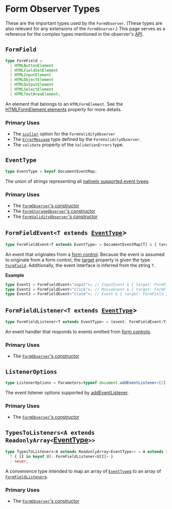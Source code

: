# Form Observer Types

These are the important types used by the `FormObserver`. (These types are also relevant for any extensions of the `FormObserver`.) This page serves as a reference for the complex types mentioned in the observer's [API](./README.md#api).

## `FormField`

```ts
type FormField =
  | HTMLButtonElement
  | HTMLFieldSetElement
  | HTMLInputElement
  | HTMLObjectElement
  | HTMLOutputElement
  | HTMLSelectElement
  | HTMLTextAreaElement;
```

An element that belongs to an `HTMLFormElement`. See the [HTMLFormElement.elements](https://developer.mozilla.org/en-US/docs/Web/API/HTMLFormElement/elements) property for more details.

### Primary Uses

- The [`scoller`](../form-validity-observer/README.md#form-validity-observer-options-scroller) option for the `FormValidityObserver`
- The [`ErrorMessage`](../form-validity-observer/types.md#errormessagem) type defined by the `FormValidityObserver`.
- The `validate` property of the `ValidationErrors` type.

## `EventType`

```ts
type EventType = keyof DocumentEventMap;
```

The union of strings representing all [natively supported event types](https://developer.mozilla.org/en-US/docs/Web/Events).

### Primary Uses

- The [`FormObserver`'s constructor](./README.md#constructor-formobservertypes-listeners-options)
- The [`FormStorageObserver`'s constructor](../form-storage-observer/README.md#constructor-formstorageobservertypes-options)
- The [`FormValidityObserver`'s constructor](../form-validity-observer/README.md#constructor-formvalidityobservertypes-options)

## `FormFieldEvent<T extends `[`EventType`](#eventtype)>

```ts
type FormFieldEvent<T extends EventType> = DocumentEventMap[T] & { target: FormField };
```

An event that originates from a [form control](https://developer.mozilla.org/en-US/docs/Web/API/HTMLFormElement/elements). Because the event is assumed to originate from a form control, the [target](https://developer.mozilla.org/en-US/docs/Web/API/Event/target) property is given the type [`FormField`](#formfield). Additionally, the event interface is inferred from the string `T`.

**Example**

```ts
type Event1 = FormFieldEvent<"input">; // InputEvent & { target: FormField }
type Event2 = FormFieldEvent<"click">; // MouseEvent & { target: FormField }
type Event3 = FormFieldEvent<"close">; // Event & { target: FormField }
```

## `FormFieldListener<T extends `[`EventType`](#eventtype)>

```ts
type FormFieldListener<T extends EventType> = (event: FormFieldEvent<T>) => unknown;
```

An event handler that responds to events emitted from [form controls](https://developer.mozilla.org/en-US/docs/Web/API/HTMLFormElement/elements).

### Primary Uses

- The [`FormObserver`'s constructor](./README.md#constructor-formobservertypes-listeners-options)

## `ListenerOptions`

```ts
type ListenerOptions = Parameters<typeof document.addEventListener>[2];
```

The event listener options supported by [addEventListener](https://developer.mozilla.org/en-US/docs/Web/API/EventTarget/addEventListener).

### Primary Uses

- The [`FormObserver`'s constructor](./README.md#constructor-formobservertypes-listeners-options)

## `TypesToListeners<A extends ReadonlyArray<`[EventType](#eventtype)`>>`

```ts
type TypesToListeners<A extends ReadonlyArray<EventType>> = A extends infer U extends ReadonlyArray<EventType>
  ? { [I in keyof U]: FormFieldListener<U[I]> }
  : never;
```

A convenience type intended to map an array of [`EventType`s](#eventtype) to an array of [`FormFieldListener`s](#formfieldlistenert-extends-eventtype).

### Primary Uses

- The [`FormObserver`'s constructor](./README.md#constructor-formobservertypes-listeners-options)

